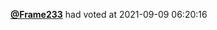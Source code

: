  <a href=https://github.com/Frame233><strong>@Frame233</strong></a>  had voted  at 2021-09-09 06:20:16 
